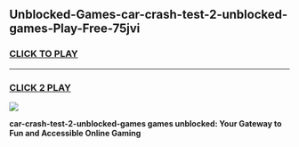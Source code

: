
## Unblocked-Games-car-crash-test-2-unblocked-games-Play-Free-75jvi
<h3>
<a href="https://premium76.site?title=car-crash-test-2-unblocked-games&ref=23A">CLICK TO PLAY</a></h3>
<hr>

<h3>
<a href="https://premium76.site?title=car-crash-test-2-unblocked-games&ref=23A">CLICK 2 PLAY</a>
  
</h3>

<a href="https://premium76.site?title=car-crash-test-2-unblocked-games&ref=23A"><img src="https://clearcache.store/games.png"></a>


**car-crash-test-2-unblocked-games games unblocked: Your Gateway to Fun and Accessible Online Gaming**
